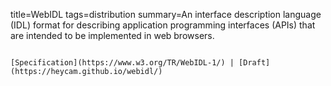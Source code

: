 title=WebIDL
tags=distribution
summary=An interface description language (IDL) format for describing application programming interfaces (APIs) that are intended to be implemented in web browsers.
~~~~~~

[Specification](https://www.w3.org/TR/WebIDL-1/) | [Draft](https://heycam.github.io/webidl/)



